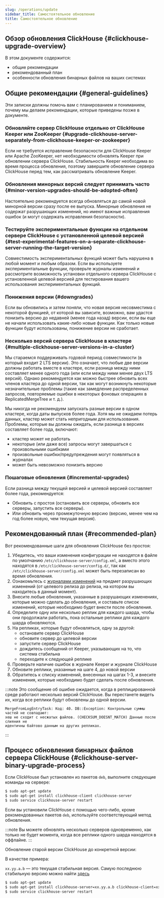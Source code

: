 ```yaml
---
slug: /operations/update
sidebar_title: Самостоятельное обновление
title: Самостоятельное обновление
---
```


## Обзор обновления ClickHouse {#clickhouse-upgrade-overview}

В этом документе содержится:
- общие рекомендации
- рекомендованный план
- особенности обновления бинарных файлов на ваших системах

## Общие рекомендации {#general-guidelines}

Эти записки должны помочь вам с планированием и пониманием, почему мы делаем рекомендации, которые приведены позже в документе.

### Обновляйте сервер ClickHouse отдельно от ClickHouse Keeper или ZooKeeper {#upgrade-clickhouse-server-separately-from-clickhouse-keeper-or-zookeeper}
Если не требуется исправление безопасности для ClickHouse Keeper или Apache ZooKeeper, нет необходимости обновлять Keeper при обновлении сервера ClickHouse. Стабильность Keeper необходима во время процесса обновления, поэтому завершите обновление сервера ClickHouse перед тем, как рассматривать обновление Keeper.

### Обновления минорных версий следует принимать часто {#minor-version-upgrades-should-be-adopted-often}
Настоятельно рекомендуется всегда обновляться до самой новой минорной версии сразу после ее выпуска. Минорные обновления не содержат разрушающих изменений, но имеют важные исправления ошибок (и могут содержать исправления безопасности).

### Тестируйте экспериментальные функции на отдельном сервере ClickHouse с установленной целевой версией {#test-experimental-features-on-a-separate-clickhouse-server-running-the-target-version}

Совместимость экспериментальных функций может быть нарушена в любой момент и любым образом. Если вы используете экспериментальные функции, проверьте журналы изменений и рассмотрите возможность установки отдельного сервера ClickHouse с установленной целевой версией для тестирования вашего использования экспериментальных функций.

### Понижения версии {#downgrades}
Если вы обновились и затем поняли, что новая версия несовместима с некоторой функцией, от которой вы зависите, возможно, вам удастся понизить версию до недавней (менее года назад) версии, если вы еще не начали использовать какие-либо новые функции. Как только новые функции будут использованы, понижение версии не сработает.

### Несколько версий сервера ClickHouse в кластере {#multiple-clickhouse-server-versions-in-a-cluster}

Мы стараемся поддерживать годовой период совместимости (в который входит 2 LTS версии). Это означает, что любые две версии должны работать вместе в кластере, если разница между ними составляет менее одного года (или если между ними менее двух LTS версий). Однако рекомендуется как можно быстрее обновить всех членов кластера до одной версии, так как могут возникнуть некоторые незначительные проблемы (такие как замедление распределенных запросов, повторяемые ошибки в некоторых фоновых операциях в ReplicatedMergeTree и т. д.).

Мы никогда не рекомендуем запускать разные версии в одном кластере, когда даты выпусков более года. Хотя мы не ожидаем потерь данных, кластер может стать непригодным для использования. Проблемы, которые вы должны ожидать, если разница в версиях составляет более года, включают:

- кластер может не работать
- некоторые (или даже все) запросы могут завершаться с произвольными ошибками
- произвольные ошибки/предупреждения могут появляться в журналах
- может быть невозможно понизить версию

### Пошаговые обновления {#incremental-upgrades}

Если разница между текущей версией и целевой версией составляет более года, рекомендуется:
- Обновить с простоя (остановить все серверы, обновить все серверы, запустить все серверы).
- Или обновить через промежуточную версию (версию, менее чем на год более новую, чем текущая версия).

## Рекомендованный план {#recommended-plan}

Вот рекомендованные шаги для обновления ClickHouse без простоя:

1. Убедитесь, что ваши изменения конфигурации не находятся в файле по умолчанию `/etc/clickhouse-server/config.xml`, а вместо этого находятся в `/etc/clickhouse-server/config.d/`, так как `/etc/clickhouse-server/config.xml` может быть перезаписан во время обновления.
2. Ознакомьтесь с [журналами изменений](/whats-new/changelog/index.md) на предмет разрушающих изменений (от целевого релиза до релиза, на котором вы находитесь в данный момент).
3. Внесите любые обновления, указанные в разрушающих изменениях, которые можно сделать до обновления, и составьте список изменений, которые необходимо будет внести после обновления.
4. Определите одну или несколько реплик для каждого шардa, чтобы они продолжали работать, пока остальные реплики для каждого шардa обновляются.
5. На репликах, которые будут обновляться, одну за другой:
   - остановите сервер ClickHouse
   - обновите сервер до целевой версии
   - запустите сервер ClickHouse
   - дождитесь сообщений от Keeper, указывающих на то, что система стабильна
   - переходите к следующей реплике
6. Проверьте наличие ошибок в журнале Keeper и журнале ClickHouse
7. Обновите реплики, указанные на шаге 4, до новой версии
8. Обратитесь к списку изменений, внесенных на шагах 1-3, и внесите изменения, которые необходимо будет сделать после обновления.

:::note
Это сообщение об ошибке ожидается, когда в реплицированной среде работают несколько версий ClickHouse. Вы перестанете видеть их, когда все реплики будут обновлены до одной версии.
```text
MergeFromLogEntryTask: Код: 40. DB::Exception: Контрольные суммы частей не совпадают:
хеш не сходит с несжатых файлов. (CHECKSUM_DOESNT_MATCH) Данные после слияния не
идентичны байтово данным на других репликах.
```
:::

## Процесс обновления бинарных файлов сервера ClickHouse {#clickhouse-server-binary-upgrade-process}

Если ClickHouse был установлен из пакетов `deb`, выполните следующие команды на сервере:

``` bash
$ sudo apt-get update
$ sudo apt-get install clickhouse-client clickhouse-server
$ sudo service clickhouse-server restart
```

Если вы установили ClickHouse с помощью чего-либо, кроме рекомендованных пакетов `deb`, используйте соответствующий метод обновления.

:::note
Вы можете обновлять несколько серверов одновременно, как только не будет момента, когда все реплики одного шардa находятся в оффлайне.
:::

Обновление старой версии ClickHouse до конкретной версии:

В качестве примера:

`xx.yy.a.b` — это текущая стабильная версия. Самую последнюю стабильную версию можно найти [здесь](https://github.com/ClickHouse/ClickHouse/releases)

```bash
$ sudo apt-get update
$ sudo apt-get install clickhouse-server=xx.yy.a.b clickhouse-client=xx.yy.a.b clickhouse-common-static=xx.yy.a.b
$ sudo service clickhouse-server restart
```
